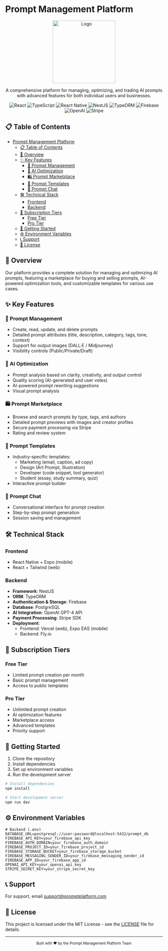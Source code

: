 # Prompt Management Platform

<div align="center">
  <img src="https://github.com/PromptKits/.github/blob/main/profile/resources/logo.png" alt="Logo" width="200"/>
  
  <p>A comprehensive platform for managing, optimizing, and trading AI prompts with advanced features for both individual users and businesses.</p>

  <div>
    <img src="https://img.shields.io/badge/-React-222222?style=flat&logo=React&logoColor=61DAFB" alt="React"/>
    <img src="https://img.shields.io/badge/-TypeScript-000000?style=flat&logo=typescript" alt="TypeScript"/>
    <img src="https://img.shields.io/badge/-React_Native-000000?style=flat&logo=react" alt="React Native"/>
    <img src="https://img.shields.io/badge/-NestJS-000000?style=flat&logo=nestjs" alt="NestJS"/>
    <img src="https://img.shields.io/badge/-TypeORM-000000?style=flat&logo=typeorm" alt="TypeORM"/>
    <img src="https://img.shields.io/badge/-Firebase-000000?style=flat&logo=firebase" alt="Firebase"/>
    <img src="https://img.shields.io/badge/-OpenAI-000000?style=flat&logo=openai" alt="OpenAI"/>
    <img src="https://img.shields.io/badge/-Stripe-000000?style=flat&logo=stripe" alt="Stripe"/>
  </div>
</div>

## 📋 Table of Contents

- [Prompt Management Platform](#prompt-management-platform)
  - [📋 Table of Contents](#-table-of-contents)
  - [🚀 Overview](#-overview)
  - [✨ Key Features](#-key-features)
    - [🎯 Prompt Management](#-prompt-management)
    - [🤖 AI Optimization](#-ai-optimization)
    - [🛍️ Prompt Marketplace](#️-prompt-marketplace)
    - [📝 Prompt Templates](#-prompt-templates)
    - [💬 Prompt Chat](#-prompt-chat)
  - [🛠️ Technical Stack](#️-technical-stack)
    - [Frontend](#frontend)
    - [Backend](#backend)
  - [💎 Subscription Tiers](#-subscription-tiers)
    - [Free Tier](#free-tier)
    - [Pro Tier](#pro-tier)
  - [🚀 Getting Started](#-getting-started)
  - [⚙️ Environment Variables](#️-environment-variables)
  - [📞 Support](#-support)
  - [📄 License](#-license)

## 🚀 Overview

Our platform provides a complete solution for managing and optimizing AI prompts, featuring a marketplace for buying and selling prompts, AI-powered optimization tools, and customizable templates for various use cases.

## ✨ Key Features

### 🎯 Prompt Management

- Create, read, update, and delete prompts
- Detailed prompt attributes (title, description, category, tags, tone, context)
- Support for output images (DALL·E / Midjourney)
- Visibility controls (Public/Private/Draft)

### 🤖 AI Optimization

- Prompt analysis based on clarity, creativity, and output control
- Quality scoring (AI-generated and user votes)
- AI-powered prompt rewriting suggestions
- Visual prompt analysis

### 🛍️ Prompt Marketplace

- Browse and search prompts by type, tags, and authors
- Detailed prompt previews with images and creator profiles
- Secure payment processing via Stripe
- Rating and review system

### 📝 Prompt Templates

- Industry-specific templates:
  - Marketing (email, caption, ad copy)
  - Design (Art Prompt, Illustration)
  - Developer (code snippet, tool generator)
  - Student (essay, study summary, quiz)
- Interactive prompt builder

### 💬 Prompt Chat

- Conversational interface for prompt creation
- Step-by-step prompt generation
- Session saving and management

## 🛠️ Technical Stack

### Frontend

- React Native + Expo (mobile)
- React + Tailwind (web)

### Backend

- **Framework**: NestJS
- **ORM**: TypeORM
- **Authentication & Storage**: Firebase
- **Database**: PostgreSQL
- **AI Integration**: OpenAI GPT-4 API
- **Payment Processing**: Stripe SDK
- **Deployment**:
  - Frontend: Vercel (web), Expo EAS (mobile)
  - Backend: Fly.io

## 💎 Subscription Tiers

### Free Tier

- Limited prompt creation per month
- Basic prompt management
- Access to public templates

### Pro Tier

- Unlimited prompt creation
- AI optimization features
- Marketplace access
- Advanced templates
- Priority support

## 🚀 Getting Started

1. Clone the repository
2. Install dependencies
3. Set up environment variables
4. Run the development server

```bash
# Install dependencies
npm install

# Start development server
npm run dev
```

## ⚙️ Environment Variables

```env
# Backend (.env)
DATABASE_URL=postgresql://user:password@localhost:5432/prompt_db
FIREBASE_API_KEY=your_firebase_api_key
FIREBASE_AUTH_DOMAIN=your_firebase_auth_domain
FIREBASE_PROJECT_ID=your_firebase_project_id
FIREBASE_STORAGE_BUCKET=your_firebase_storage_bucket
FIREBASE_MESSAGING_SENDER_ID=your_firebase_messaging_sender_id
FIREBASE_APP_ID=your_firebase_app_id
OPENAI_API_KEY=your_openai_api_key
STRIPE_SECRET_KEY=your_stripe_secret_key
```

## 📞 Support

For support, email [support@promptplatform.com](mailto:support@promptplatform.com)

## 📄 License

This project is licensed under the MIT License - see the [LICENSE](LICENSE) file for details.

---

<div align="center">
  <sub>Built with ❤️ by the Prompt Management Platform Team</sub>
</div>
